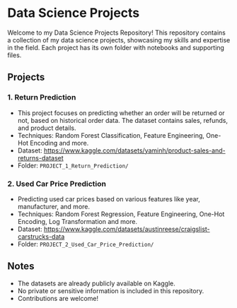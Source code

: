 # Data Science Projects

Welcome to my Data Science Projects Repository! This repository contains a collection of my data science projects, showcasing my skills and expertise in the field.
Each project has its own folder with notebooks and supporting files.

## Projects

### 1. Return Prediction
- This project focuses on predicting whether an order will be returned or not, based on historical order data. The dataset contains sales, refunds, and product details.
- Techniques: Random Forest Classification, Feature Engineering, One-Hot Encoding and more.
- Dataset: https://www.kaggle.com/datasets/yaminh/product-sales-and-returns-dataset
- Folder: `PROJECT_1_Return_Prediction/`

### 2. Used Car Price Prediction
- Predicting used car prices based on various features like year, manufacturer, and more.
- Techniques: Random Forest Regression, Feature Engineering, One-Hot Encoding, Log Transformation and more.
- Dataset: https://www.kaggle.com/datasets/austinreese/craigslist-carstrucks-data
- Folder: `PROJECT_2_Used_Car_Price_Prediction/`


## Notes
- The datasets are already publicly available on Kaggle.
- No private or sensitive information is included in this repository.
- Contributions are welcome!


